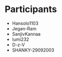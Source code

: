 # Participants

* Hansolo1103
* Jegan-Ram
* SanjivKannaa
* lumi232
* D-z-V
* SHANKY-29092003
<!-- * mani1911
* potato-boii 
* AmarX23
* nithin-kasauzki
* Abhinav007700
* ramathuzen
* issamemayo
* SashankKantamsetti
* Adhulveena23
* rohitjalani
* singhkaran202
* Somya617
* Sanjana20304
* adityakanu
* naman-ng
* reesan-1
* mharrish7
* abhishekpandey0101
* pratyush-1 
* 25011908vardhan
* Harshmeet-Singh
* mritul
* kushal01nitt
* rspk2207
* bgi08
* Codercool3r
* Puruvasu-Singh
* hubsMIT1
* Axhaat
* PRATHMESHM13
* Rogeshwaran
* A-Kushagra
* Kotilingesh
* tie-m
* Sanjiv00188
* Anurag2293
* FrozenWolf-Cyber
* santhos-13
* VishnucharanS
* chauhan-dhruv
* Vis03al 
* novice0192
* jaiakash
* Vimalathithya007
* bhoopesh369
* Radialaryan
* White-Devil-21
* SRIMANKS
* myth-mithra 
* Kavinmaaran
* KavimalarSubbiah
* Jain2003
* Mr-IndFrost
* Steven4869
* kaiffeine
* oops-shlok
* Shresthbhakta
* Srivattsan
* PranavGuhanR 
* COdErJ26
* aysknt2
* Adhulveena23 
* 9919
* AswinG777
* Rahul-Sriram
* Sakthi-04 
* Nsn
* Riya-Gupta-30
* pransoft7
* ashukr07
* Suryabh-Bhattacharya
* premranjn
* AlpahSpidey004
* evrabhinav
* Jatinn517
* Hiccup1234
* KheraniAlfaz
* TypicalAsian81
* Naveen-Nair
* utkarshsingh20122
* PRANAVSV24
* RDBharathwajjain2003
* vigneshd332
* AniSS17
* dark-0712
* PHEONIX-HEMANT
* aryammaan
* Mukunth-an
* Madhan-404
* Priyanshu-bansal
* nilashini
* vendhan-ds
* Kevinsam-Tiny
* PriyadarshiniSharma
* KaranDhingra16 
* JIsaacSamuel
* rajeshgayathri2003
* Vallimayl
* govindasrini
* ankur249
* Harishthehacker 
* vinay-126
* tanujsharma1842
* patilmanishkishor
* AashikaG
* Vrn-36
* Anas-120
* Adhithyancodes
* Akash-k2004
* Ayush-Kori
* Akankxh
* rahulkoru03
* Ts-A
* SrinithiSL
* xspidy7 -->


































































































































































































